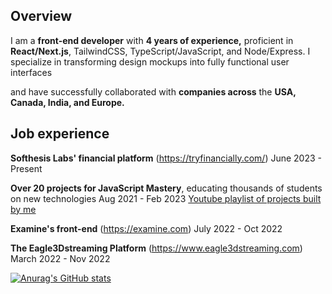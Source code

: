 ## Overview

 I am a **front-end developer** with **4 years of experience,** proficient in **React/Next.js**, TailwindCSS, TypeScript/JavaScript, and Node/Express. I specialize in transforming design mockups into fully functional user interfaces
 
 and have successfully collaborated with **companies across** the **USA, Canada, India, and Europe.**

## Job experience

**Softhesis Labs' financial platform** (https://tryfinancially.com/) June 2023 - Present

 **Over 20 projects for JavaScript Mastery**, educating thousands of students on new technologies Aug 2021 - Feb 2023
 [Youtube playlist of projects built by me](https://www.youtube.com/playlist?list=PL6QREj8te1P6wX9m5KnicnDVEucbOPsqR)

 **Examine's front-end** (https://examine.com) July 2022 - Oct 2022
 
 **The Eagle3Dstreaming Platform** (https://www.eagle3dstreaming.com) March 2022 - Nov 2022

 [![Anurag's GitHub stats](https://github-readme-stats.vercel.app/api?username=Mandeepsinghmar)](https://github.com/anuraghazra/github-readme-stats)
 

